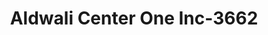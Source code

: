 ---
f_zip-code: 48212
f_state-code: MI
title: Aldwali Center One Inc-3662
f_phone: 313-872-8722
f_city-only: Hamtramck
f_address: 8750 Joseph Campau Street Hamtramck
f_location-unique-id: '3662'
slug: aldwali-center-one-inc-3662
updated-on: '2024-05-30T13:46:58.046Z'
created-on: '2024-05-30T13:36:59.803Z'
published-on: '2024-05-30T13:54:32.469Z'
f_city-state: cms/city/hamtramck-mi.md
f_company: cms/company/aldwali-center-one-inc.md
f_state: cms/state/michigan.md
layout: '[payday-loan].html'
tags: payday-loan
---